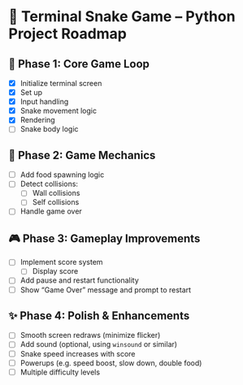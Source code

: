 # 🐍 Terminal Snake Game – Python Project Roadmap

## 🧱 Phase 1: Core Game Loop
- [x] Initialize terminal screen
- [x] Set up
- [x] Input handling 
- [x] Snake movement logic
- [x] Rendering
- [ ] Snake body logic

## 🍏 Phase 2: Game Mechanics
- [ ] Add food spawning logic
- [ ] Detect collisions:
  - [ ] Wall collisions
  - [ ] Self collisions
- [ ] Handle game over 

## 🎮 Phase 3: Gameplay Improvements
- [ ] Implement score system
  - [ ] Display score 
- [ ] Add pause and restart functionality
- [ ] Show “Game Over” message and prompt to restart

## ✨ Phase 4: Polish & Enhancements
- [ ] Smooth screen redraws (minimize flicker)
- [ ] Add sound (optional, using `winsound` or similar)
- [ ] Snake speed increases with score
- [ ] Powerups (e.g. speed boost, slow down, double food)
- [ ] Multiple difficulty levels
#
